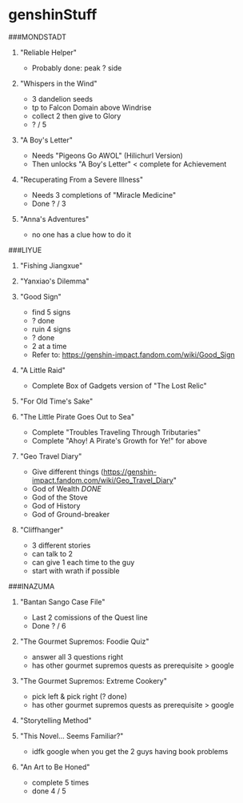# genshinStuff

###MONDSTADT


1.  "Reliable Helper"
	- Probably done: peak ? side

2.  "Whispers in the Wind"
	- 3 dandelion seeds
	- tp to Falcon Domain above Windrise
	- collect 2 then give to Glory
	- ? / 5

3.	"A Boy's Letter"
	- Needs "Pigeons Go AWOL" (Hilichurl Version)
	- Then unlocks "A Boy's Letter" < complete for Achievement
	
4.	"Recuperating From a Severe Illness"
	- Needs 3 completions of "Miracle Medicine"
	- Done ? / 3
	
5.	"Anna's Adventures"
	- no one has a clue how to do it
	
	
###LIYUE


1.  "Fishing Jiangxue"

2.	"Yanxiao's Dilemma"

3.	"Good Sign"
	- find 5 signs
	- ? done
	- ruin 4 signs
	- ? done
	- 2 at a time
	- Refer to: https://genshin-impact.fandom.com/wiki/Good_Sign
	
5.	"A Little Raid"
	- Complete Box of Gadgets version of "The Lost Relic"
	
6.	"For Old Time's Sake"

7.	"The Little Pirate Goes Out to Sea"
	- Complete "Troubles Traveling Through Tributaries"
	- Complete "Ahoy! A Pirate's Growth for Ye!" for above
	
8.	"Geo Travel Diary"
	- Give different things (https://genshin-impact.fandom.com/wiki/Geo_Travel_Diary"
	- God of Wealth _DONE_
	- God of the Stove
	- God of History
	- God of Ground-breaker

9.	"Cliffhanger"
	- 3 different stories
	- can talk to 2 
	- can give 1 each time to the guy
	- start with wrath if possible


###INAZUMA


1.	"Bantan Sango Case File"
	- Last 2 comissions of the Quest line
	- Done ? / 6
	
2.	"The Gourmet Supremos: Foodie Quiz"
	- answer all 3 questions right
	- has other gourmet supremos quests as prerequisite > google
	
3.	"The Gourmet Supremos: Extreme Cookery"
	- pick left & pick right (? done)
	- has other gourmet supremos quests as prerequisite > google

4.	"Storytelling Method"
	
5.	"This Novel... Seems Familiar?"
	- idfk google when you get the 2 guys having book problems

6.	"An Art to Be Honed"
	- complete 5 times
	- done 4 / 5
